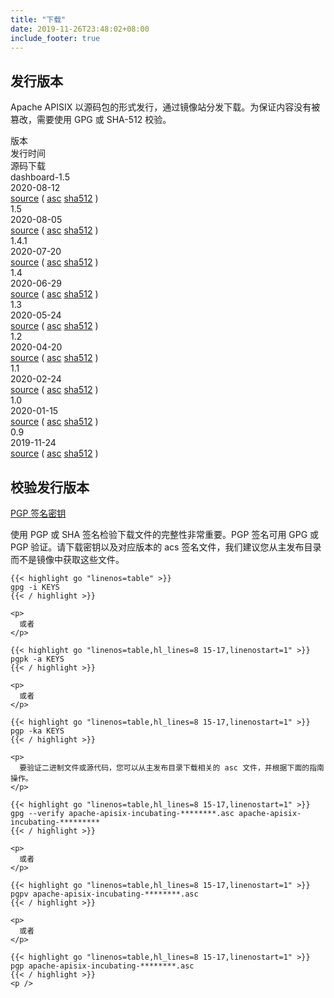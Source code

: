 ```yaml
---
title: "下载"
date: 2019-11-26T23:48:02+08:00
include_footer: true
---
```


<div class="downloads">
  <section>
    <h2 class="title">发行版本</h2>
    <p class="description">
      Apache APISIX 以源码包的形式发行，通过镜像站分发下载。为保证内容没有被篡改，需要使用 GPG 或 SHA-512 校验。
    </p>
    <div class="table-container" role="table" aria-label="Destinations">
      <div class="flex-table header" role="rowgroup">
        <div class="flex-row first" role="columnheader">版本</div>
        <div class="flex-row" role="columnheader">发行时间</div>
        <div class="flex-row" role="columnheader">源码下载</div>
      </div>
      <div class="flex-table row" role="rowgroup">
        <div class="flex-row first" role="cell"><span class="flag-icon flag-icon-gb"></span>dashboard-1.5</div>
        <div class="flex-row" role="cell">2020-08-12</div>
        <div class="flex-row" role="cell">
          <a href="https://www.apache.org/dyn/closer.cgi/apisix/dashboard-1.5/apache-apisix-dashboard-1.5.tar.gz">source</a>
          (
          <a href="https://downloads.apache.org/apisix/dashboard-1.5/apache-apisix-dashboard-1.5.tar.gz.asc">asc</a>
          <a
            href="https://downloads.apache.org/apisix/dashboard-1.5/apache-apisix-dashboard-1.5.tar.gz.sha512">sha512</a>
          )
        </div>
      </div>
      <div class="flex-table row" role="rowgroup">
        <div class="flex-row first" role="cell"><span class="flag-icon flag-icon-gb"></span>1.5</div>
        <div class="flex-row" role="cell">2020-08-05</div>
        <div class="flex-row" role="cell">
          <a href="https://www.apache.org/dyn/closer.cgi/apisix/1.5/apache-apisix-1.5-src.tar.gz">source</a>
          (
          <a href="https://downloads.apache.org/apisix/1.5/apache-apisix-1.5-src.tar.gz.asc">asc</a>
          <a
            href="https://downloads.apache.org/apisix/1.5/apache-apisix-1.5-src.tar.gz.sha512">sha512</a>
          )
        </div>
      </div>
      <div class="flex-table row" role="rowgroup">
        <div class="flex-row first" role="cell"><span class="flag-icon flag-icon-gb"></span>1.4.1</div>
        <div class="flex-row" role="cell">2020-07-20</div>
        <div class="flex-row" role="cell">
          <a href="https://www.apache.org/dyn/closer.cgi/apisix/1.4.1/apache-apisix-1.4.1-src.tar.gz">source</a>
          (
          <a href="https://downloads.apache.org/apisix/1.4.1/apache-apisix-1.4.1-src.tar.gz.asc">asc</a>
          <a
            href="https://downloads.apache.org/apisix/1.4.1/apache-apisix-1.4.1-src.tar.gz.sha512">sha512</a>
          )
        </div>
      </div>
      <div class="flex-table row" role="rowgroup">
         <div class="flex-row first" role="cell"><span class="flag-icon flag-icon-gb"></span>1.4</div>
         <div class="flex-row" role="cell">2020-06-29</div>
         <div class="flex-row" role="cell">
           <a href="https://www.apache.org/dyn/closer.cgi/apisix/apisix/1.4/apache-apisix-1.4-incubating-src.tar.gz">source</a>
           (
           <a href="https://downloads.apache.org/apisix/apisix/1.4/apache-apisix-1.4-incubating-src.tar.gz.asc">asc</a>
           <a
             href="https://downloads.apache.org/apisix/apisix/1.4/apache-apisix-1.4-incubating-src.tar.gz.sha512">sha512</a>
           )
         </div>
      </div>
      <div class="flex-table row" role="rowgroup">
        <div class="flex-row first" role="cell"><span class="flag-icon flag-icon-gb"></span>1.3</div>
        <div class="flex-row" role="cell">2020-05-24</div>
        <div class="flex-row" role="cell">
          <a href="https://www.apache.org/dyn/closer.cgi/apisix/apisix/1.3/apache-apisix-1.3-incubating-src.tar.gz">source</a>
          (
          <a href="https://downloads.apache.org/apisix/apisix/1.3/apache-apisix-1.3-incubating-src.tar.gz.asc">asc</a>
          <a
            href="https://downloads.apache.org/apisix/apisix/1.3/apache-apisix-1.3-incubating-src.tar.gz.sha512">sha512</a>
          )
        </div>
      </div>
      <div class="flex-table row" role="rowgroup">
        <div class="flex-row first" role="cell"><span class="flag-icon flag-icon-gb"></span>1.2</div>
        <div class="flex-row" role="cell">2020-04-20</div>
        <div class="flex-row" role="cell">
          <a href="https://www.apache.org/dyn/closer.cgi/apisix/apisix/1.2/apache-apisix-1.2-incubating-src.tar.gz">source</a>
          (
          <a href="https://downloads.apache.org/apisix/apisix/1.2/apache-apisix-1.2-incubating-src.tar.gz.asc">asc</a>
          <a
            href="https://downloads.apache.org/apisix/apisix/1.2/apache-apisix-1.2-incubating-src.tar.gz.sha512">sha512</a>
          )
        </div>
      </div>
      <div class="flex-table row" role="rowgroup">
        <div class="flex-row first" role="cell"><span class="flag-icon flag-icon-gb"></span>1.1</div>
        <div class="flex-row" role="cell">2020-02-24</div>
        <div class="flex-row" role="cell">
          <a href="https://www.apache.org/dyn/closer.cgi/apisix/apisix/1.1/apache-apisix-1.1-incubating-src.tar.gz">source</a>
          (
          <a href="https://downloads.apache.org/apisix/apisix/1.1/apache-apisix-1.1-incubating-src.tar.gz.asc">asc</a>
          <a
            href="https://downloads.apache.org/apisix/apisix/1.1/apache-apisix-1.1-incubating-src.tar.gz.sha512">sha512</a>
          )
        </div>
      </div>
      <div class="flex-table row" role="rowgroup">
        <div class="flex-row first" role="cell"><span class="flag-icon flag-icon-gb"></span>1.0</div>
        <div class="flex-row" role="cell">2020-01-15</div>
        <div class="flex-row" role="cell">
          <a href="https://www.apache.org/dyn/closer.cgi/apisix/apisix/1.0/apache-apisix-1.0-incubating-src.tar.gz">source</a>
          (
          <a href="https://downloads.apache.org/apisix/apisix/1.0/apache-apisix-1.0-incubating-src.tar.gz.asc">asc</a>
          <a
            href="https://downloads.apache.org/apisix/apisix/1.0/apache-apisix-1.0-incubating-src.tar.gz.sha512">sha512</a>
          )
        </div>
      </div>
      <div class="flex-table row" role="rowgroup">
        <div class="flex-row first" role="cell"><span class="flag-icon flag-icon-gb"></span>0.9</div>
        <div class="flex-row" role="cell">2019-11-24</div>
        <div class="flex-row" role="cell">
          <a href="https://www.apache.org/dyn/closer.cgi/apisix/apisix/0.9/apache-apisix-0.9-incubating-src.tar.gz">source</a>
          (
          <a href="https://downloads.apache.org/apisix/apisix/0.9/apache-apisix-0.9-incubating-src.tar.gz.asc">asc</a>
          <a
            href="https://downloads.apache.org/apisix/apisix/0.9/apache-apisix-0.9-incubating-src.tar.gz.sha512">sha512</a>
          )
        </div>
      </div>
    </div>
  </section>
  <section>
    <h2 class="title">校验发行版本</h2>
    <a href="https://www.apache.org/dist/apisix/KEYS">PGP 签名密钥</a>
    <p>
      使用 PGP 或 SHA 签名检验下载文件的完整性非常重要。PGP 签名可用 GPG 或 PGP 验证。请下载密钥以及对应版本的 acs 签名文件，我们建议您从主发布目录而不是镜像中获取这些文件。
    </p>

    {{< highlight go "linenos=table" >}}
    gpg -i KEYS
    {{< / highlight >}}

    <p>
      或者
    </p>

    {{< highlight go "linenos=table,hl_lines=8 15-17,linenostart=1" >}}
    pgpk -a KEYS
    {{< / highlight >}}

    <p>
      或者
    </p>

    {{< highlight go "linenos=table,hl_lines=8 15-17,linenostart=1" >}}
    pgp -ka KEYS
    {{< / highlight >}}

    <p>
      要验证二进制文件或源代码，您可以从主发布目录下载相关的 asc 文件，并根据下面的指南操作。
    </p>

    {{< highlight go "linenos=table,hl_lines=8 15-17,linenostart=1" >}}
    gpg --verify apache-apisix-incubating-********.asc apache-apisix-incubating-*********
    {{< / highlight >}}

    <p>
      或者
    </p>

    {{< highlight go "linenos=table,hl_lines=8 15-17,linenostart=1" >}}
    pgpv apache-apisix-incubating-********.asc
    {{< / highlight >}}

    <p>
      或者
    </p>

    {{< highlight go "linenos=table,hl_lines=8 15-17,linenostart=1" >}}
    pgp apache-apisix-incubating-********.asc
    {{< / highlight >}}
    <p />
  </section>
</div>
